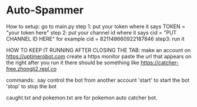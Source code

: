 # Auto-Spammer
How to setup:
go to main.py
step 1: put your token where it says TOKEN = "your token here"
step 2: put your channel id where it says cid = "PUT CHANNEL ID HERE" for example cid = 821148660922187846
step3: run it

HOW TO KEEP IT RUNNING AFTER CLOSING THE TAB:
make an account on https://uptimerobot.com
create a https monitor
paste the url that appears on the right after you run it there should be something like https://catcher-free.zhongli2.repl.co

commands:
.say <message> control the bot from another account
'start' to start the bot
'stop' to stop the bot
  
caught.txt and pokemon.txt are for pokemon auto catcher bot.
